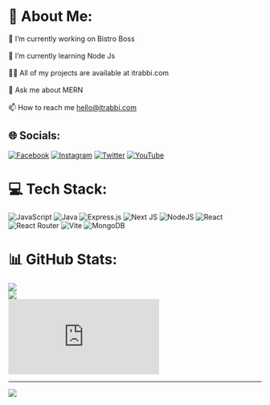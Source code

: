 # 💫 About Me:
🔭 I’m currently working on Bistro Boss<br><br>🌱 I’m currently learning Node Js<br><br>👨‍💻 All of my projects are available at itrabbi.com<br><br>💬 Ask me about MERN<br><br>📫 How to reach me hello@itrabbi.com


## 🌐 Socials:
[![Facebook](https://img.shields.io/badge/Facebook-%231877F2.svg?logo=Facebook&logoColor=white)](https://facebook.com/itrabbi1) [![Instagram](https://img.shields.io/badge/Instagram-%23E4405F.svg?logo=Instagram&logoColor=white)](https://instagram.com/itrabbi1) [![Twitter](https://img.shields.io/badge/Twitter-%231DA1F2.svg?logo=Twitter&logoColor=white)](https://twitter.com/itrabbi1) [![YouTube](https://img.shields.io/badge/YouTube-%23FF0000.svg?logo=YouTube&logoColor=white)](https://youtube.com/@itrabbi) 

# 💻 Tech Stack:
![JavaScript](https://img.shields.io/badge/javascript-%23323330.svg?style=flat&logo=javascript&logoColor=%23F7DF1E) ![Java](https://img.shields.io/badge/java-%23ED8B00.svg?style=flat&logo=openjdk&logoColor=white) ![Express.js](https://img.shields.io/badge/express.js-%23404d59.svg?style=flat&logo=express&logoColor=%2361DAFB) ![Next JS](https://img.shields.io/badge/Next-black?style=flat&logo=next.js&logoColor=white) ![NodeJS](https://img.shields.io/badge/node.js-6DA55F?style=flat&logo=node.js&logoColor=white) ![React](https://img.shields.io/badge/react-%2320232a.svg?style=flat&logo=react&logoColor=%2361DAFB) ![React Router](https://img.shields.io/badge/React_Router-CA4245?style=flat&logo=react-router&logoColor=white) ![Vite](https://img.shields.io/badge/vite-%23646CFF.svg?style=flat&logo=vite&logoColor=white) ![MongoDB](https://img.shields.io/badge/MongoDB-%234ea94b.svg?style=flat&logo=mongodb&logoColor=white)
# 📊 GitHub Stats:
![](https://github-readme-stats.vercel.app/api?username=itrabbi&theme=radical&hide_border=true&include_all_commits=true&count_private=false)<br/>
![](https://github-readme-streak-stats.herokuapp.com/?user=itrabbi&theme=radical&hide_border=true)<br/>
![](http://127.0.0.1:5500/index.html) <br/>


---
[![](https://visitcount.itsvg.in/api?id=itrabbi&icon=5&color=0)](https://visitcount.itsvg.in)

<!-- Proudly created with GPRM ( https://gprm.itsvg.in ) -->

